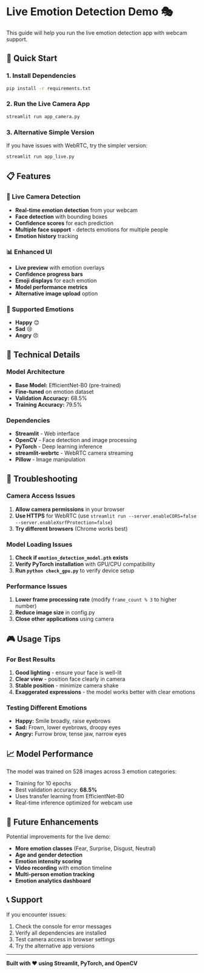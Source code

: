 # Live Emotion Detection Demo 🎭

This guide will help you run the live emotion detection app with webcam support.

## 🚀 Quick Start

### 1. Install Dependencies

```bash
pip install -r requirements.txt
```

### 2. Run the Live Camera App

```bash
streamlit run app_camera.py
```

### 3. Alternative Simple Version

If you have issues with WebRTC, try the simpler version:

```bash
streamlit run app_live.py
```

## 📋 Features

### 🎥 Live Camera Detection

- **Real-time emotion detection** from your webcam
- **Face detection** with bounding boxes
- **Confidence scores** for each prediction
- **Multiple face support** - detects emotions for multiple people
- **Emotion history** tracking

### 📊 Enhanced UI

- **Live preview** with emotion overlays
- **Confidence progress bars**
- **Emoji displays** for each emotion
- **Model performance metrics**
- **Alternative image upload** option

### 🎯 Supported Emotions

- **Happy** 😊
- **Sad** 😢
- **Angry** 😠

## 🔧 Technical Details

### Model Architecture

- **Base Model:** EfficientNet-B0 (pre-trained)
- **Fine-tuned** on emotion dataset
- **Validation Accuracy:** 68.5%
- **Training Accuracy:** 79.5%

### Dependencies

- **Streamlit** - Web interface
- **OpenCV** - Face detection and image processing
- **PyTorch** - Deep learning inference
- **streamlit-webrtc** - WebRTC camera streaming
- **Pillow** - Image manipulation

## 🚨 Troubleshooting

### Camera Access Issues

1. **Allow camera permissions** in your browser
2. **Use HTTPS** for WebRTC (use `streamlit run --server.enableCORS=false --server.enableXsrfProtection=false`)
3. **Try different browsers** (Chrome works best)

### Model Loading Issues

1. **Check if `emotion_detection_model.pth` exists**
2. **Verify PyTorch installation** with GPU/CPU compatibility
3. **Run `python check_gpu.py`** to verify device setup

### Performance Issues

1. **Lower frame processing rate** (modify `frame_count % 3` to higher number)
2. **Reduce image size** in config.py
3. **Close other applications** using camera

## 🎮 Usage Tips

### For Best Results

1. **Good lighting** - ensure your face is well-lit
2. **Clear view** - position face clearly in camera
3. **Stable position** - minimize camera shake
4. **Exaggerated expressions** - the model works better with clear emotions

### Testing Different Emotions

- **Happy:** Smile broadly, raise eyebrows
- **Sad:** Frown, lower eyebrows, droopy eyes
- **Angry:** Furrow brow, tense jaw, narrow eyes

## 📈 Model Performance

The model was trained on 528 images across 3 emotion categories:

- Training for 10 epochs
- Best validation accuracy: **68.5%**
- Uses transfer learning from EfficientNet-B0
- Real-time inference optimized for webcam use

## 🔮 Future Enhancements

Potential improvements for the live demo:

- **More emotion classes** (Fear, Surprise, Disgust, Neutral)
- **Age and gender detection**
- **Emotion intensity scoring**
- **Video recording** with emotion timeline
- **Multi-person emotion tracking**
- **Emotion analytics dashboard**

## 📞 Support

If you encounter issues:

1. Check the console for error messages
2. Verify all dependencies are installed
3. Test camera access in browser settings
4. Try the alternative app versions

---

**Built with ❤️ using Streamlit, PyTorch, and OpenCV**
